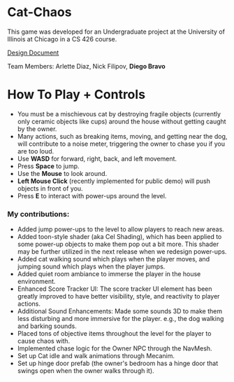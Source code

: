 # Cat-Chaos
This game was developed for an Undergraduate project at the University of Illinois at Chicago in a CS 426 course.

[Design Document](https://docs.google.com/document/d/1CFu6U85XrUEFJIyIWUjvCOGbUwl8SkGE5plIKW824DA/edit?usp=sharing)

Team Members: Arlette Diaz, Nick Filipov, **Diego Bravo**

# How To Play + Controls
- You must be a mischievous cat by destroying fragile objects (currently only ceramic objects like cups) around the house without getting caught by the owner.
- Many actions, such as breaking items, moving, and getting near the dog, will contribute to a noise meter, triggering the owner to chase you if you are too loud.
- Use **WASD** for forward, right, back, and left movement.
- Press **Space** to jump.
- Use the **Mouse** to look around.
- **Left Mouse Click** (recently implemented for public demo) will push objects in front of you.
- Press **E** to interact with power-ups around the level.

### My contributions:
- Added jump power-ups to the level to allow players to reach new areas.
- Added toon-style shader (aka Cel Shading), which has been applied to some power-up objects to make them pop out a bit more. This shader may be further utilized in the next release when we redesign power-ups.
- Added cat walking sound which plays when the player moves, and jumping sound which plays when the player jumps.
- Added quiet room ambiance to immerse the player in the house environment.
- Enhanced Score Tracker UI: The score tracker UI element has been greatly improved to have better visibility, style, and reactivity to player actions.
- Additional Sound Enhancements: Made some sounds 3D to make them less disturbing and more immersive for the player. e.g., the dog walking and barking sounds.
- Placed tons of objective items throughout the level for the player to cause chaos with.
- Implemented chase logic for the Owner NPC through the NavMesh.
- Set up Cat idle and walk animations through Mecanim.
- Set up hinge door prefab (the owner's bedroom has a hinge door that swings open when the owner walks through it).
